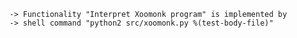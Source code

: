     -> Functionality "Interpret Xoomonk program" is implemented by
    -> shell command "python2 src/xoomonk.py %(test-body-file)"
